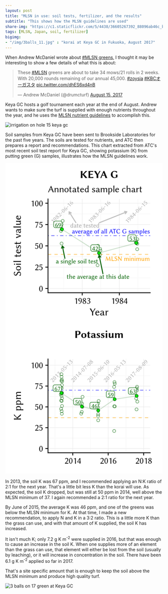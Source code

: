 ```yaml
---
layout: post
title: "MLSN in use: soil tests, fertilizer, and the results"
subtitle: "This shows how the MLSN guidelines are used"
share-img: "https://c1.staticflickr.com/5/4438/36605267392_88096ab46c_b_d.jpg"
tags: [MLSN, Japan, soil, fertilizer]
bigimg:
- "/img/3balls_11.jpg" : "korai at Keya GC in Fukuoka, August 2017"
---
```


When Andrew McDaniel wrote about [#MLSN greens](https://twitter.com/drumcturf/status/897392993186873344), I thought it may be interesting to show a few details of what this is about:

<blockquote class="twitter-tweet" data-lang="en"><p lang="en" dir="ltr">These <a href="https://twitter.com/hashtag/MLSN?src=hash">#MLSN</a> greens are about to take 34 mows/21 rolls in 2 weeks. With 20,000 rounds remaining of our annual 45,000. <a href="https://twitter.com/hashtag/zoysia?src=hash">#zoysia</a> <a href="https://twitter.com/hashtag/KBC%E3%82%AA%E3%83%BC%E3%82%AC%E3%82%B9%E3%82%BF?src=hash">#KBCオーガスタ</a> <a href="https://t.co/dhES6xd4nB">pic.twitter.com/dhES6xd4nB</a></p>&mdash; Andrew McDaniel (@drumcturf) <a href="https://twitter.com/drumcturf/status/897392993186873344">August 15, 2017</a></blockquote>
<script async src="//platform.twitter.com/widgets.js" charset="utf-8"></script>

Keya GC hosts a golf tournament each year at the end of August. Andrew wants to make sure the turf is supplied with enough nutrients throughout the year, and he uses the [MLSN nutrient guidelines](https://www.paceturf.org/journal/minimum_level_for_sustainable_nutrition) to accomplish this.

![irrigation on hole 15 keya gc](https://c1.staticflickr.com/5/4438/36605267392_88096ab46c_b_d.jpg)

Soil samples from Keya GC have been sent to Brookside Laboratories for the past five years. The soils are tested for nutrients, and ATC then prepares a report and recommendations. This chart extracted from ATC's most recent soil test report for Keya GC, showing potassium (K) from putting green (G) samples, illustrates how the MLSN guidelines work.

![ATC soil test report legend and K chart](/img/k_soil_chart_vert.png)

In 2013, the soil K was 67 ppm, and I recommended applying an N:K ratio of 2:1 for the next year. That's a little bit less K than the korai will use. As expected, the soil K dropped, but was still at 50 ppm in 2014, well above the MLSN minimum of 37. I again recommended a 2:1 ratio for the next year.

By June of 2015, the average K was 46 ppm, and one of the greens was below the MLSN minimum for K. At that time, I made a new recommendation, to apply N and K in a 3:2 ratio. This is a little more K than the grass can use, and with that amount of K supplied, the soil K has increased. 

It isn't much K; only 7.2 g K m<sup>-2</sup> were supplied in 2016, but that was enough to cause an increase in the soil K. When one supplies more of an element than the grass can use, that element will either be lost from the soil (usually by leaching), or it will increase in concentration in the soil. There have been 6.1 g K m<sup>-2</sup> applied so far in 2017. 

That's a site specific amount that is enough to keep the soil above the MLSN minimum and produce high quality turf.

![3 balls on 17 green at Keya GC](https://c1.staticflickr.com/5/4417/35967022173_77885b3d0b_b_d.jpg)

